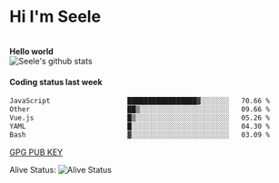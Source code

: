 <h1>Hi I'm Seele</h1>
<br>
<b> Hello world</b>
<br>
<img src="https://github-readme-stats-eight-jade.vercel.app/api?username=Seele0oO&show_icons=true&icon_color=0366d6&bg_color=ffffff&hide_title=true&hide=contribs&include_all_commits=true" alt="Seele's github stats"/>
<br>

<h4>Coding status last week </h4>

<!--START_SECTION:waka-->

```txt
JavaScript                   █████████████████▓░░░░░░░   70.66 %
Other                        ██▒░░░░░░░░░░░░░░░░░░░░░░   09.66 %
Vue.js                       █▒░░░░░░░░░░░░░░░░░░░░░░░   05.26 %
YAML                         █░░░░░░░░░░░░░░░░░░░░░░░░   04.30 %
Bash                         ▓░░░░░░░░░░░░░░░░░░░░░░░░   03.09 %
```

<!--END_SECTION:waka-->



[GPG PUB KEY](https://keys.openpgp.org/vks/v1/by-fingerprint/3FCE91BF5B9666B55B67213C4C57B7824A5B6680)

Alive Status: ![Alive Status](	https://hc.dvd.moe/badge/60bc779b-9835-415f-9cb9-15fd9d/ZsLaAAbE.svg)
